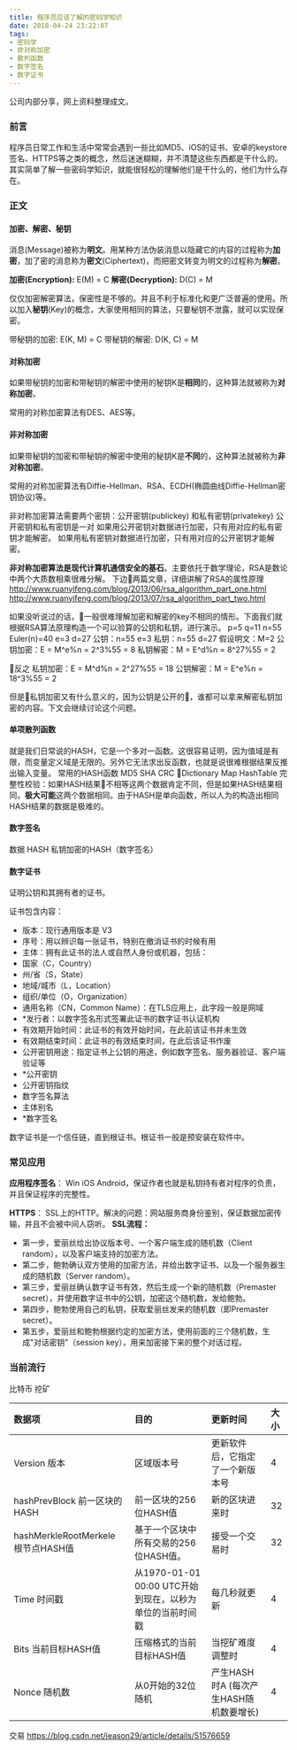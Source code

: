 ```yaml
---
title: 程序员应该了解的密码学知识
date: 2018-04-24 23:22:07
tags:
- 密码学
- 非对称加密
- 散列函数
- 数字签名
- 数字证书
---
```

公司内部分享，网上资料整理成文。
### 前言
程序员日常工作和生活中常常会遇到一些比如MD5、iOS的证书、安卓的keystore签名、HTTPS等之类的概念，然后迷迷糊糊，并不清楚这些东西都是干什么的。其实简单了解一些密码学知识，就能很轻松的理解他们是干什么的，他们为什么存在。

<!--more-->

### 正文

#### 加密、解密、秘钥
消息(Message)被称为**明文**。用某种方法伪装消息以隐藏它的内容的过程称为**加密**，加了密的消息称为**密文**(Ciphertext)，而把密文转变为明文的过程称为**解密**。

**加密(Encryption):** E(M) = C
**解密(Decryption):** D(C) = M

仅仅加密解密算法，保密性是不够的。并且不利于标准化和更广泛普遍的使用。所以加入**秘钥**(Key)的概念，大家使用相同的算法，只要秘钥不泄露，就可以实现保密。

带秘钥的加密: E(K, M) = C
带秘钥的解密: D(K, C) = M

#### 对称加密
如果带秘钥的加密和带秘钥的解密中使用的秘钥K是**相同**的，这种算法就被称为**对称加密**。

常用的对称加密算法有DES、AES等。

#### 非对称加密
如果带秘钥的加密和带秘钥的解密中使用的秘钥K是**不同**的，这种算法就被称为**非对称加密**。

常用的对称加密算法有Diffie-Hellman、RSA、ECDH(椭圆曲线Diffie-Hellman密钥协议)等。

非对称加密算法需要两个密钥：公开密钥(publickey) 和私有密钥(privatekey)
公开密钥和私有密钥是一对
如果用公开密钥对数据进行加密，只有用对应的私有密钥才能解密。
如果用私有密钥对数据进行加密，只有用对应的公开密钥才能解密。

**非对称加密算法是现代计算机通信安全的基石**。主要依托于数学理论，RSA是数论中两个大质数相乘很难分解。
下边两篇文章，详细讲解了RSA的属性原理
http://www.ruanyifeng.com/blog/2013/06/rsa_algorithm_part_one.html
http://www.ruanyifeng.com/blog/2013/07/rsa_algorithm_part_two.html

如果没听说过的话，一般很难理解加密和解密的key不相同的情形。下面我们就根据RSA算法原理构造一个可以验算的公钥和私钥，进行演示。
p=5 q=11 n=55 Euler(n)=40 e=3 d=27
公钥：n=55 e=3
私钥：n=55 d=27
假设明文：M=2
公钥加密：E = M^e%n = 2^3%55 = 8
私钥解密：M = E^d%n = 8^27%55 = 2

反之
私钥加密：E = M^d%n = 2^27%55 = 18
公钥解密：M = E^e%n = 18^3%55 = 2

但是私钥加密又有什么意义的，因为公钥是公开的，谁都可以拿来解密私钥加密的内容。下文会继续讨论这个问题。

#### 单项散列函数
就是我们日常说的HASH，它是一个多对一函数。这很容易证明，因为值域是有限，而变量定义域是无限的。另外它无法求出反函数，也就是说很难根据结果反推出输入变量。
常用的HASH函数 MD5 SHA CRC
Dictionary Map HashTable
完整性校验：如果HASH结果不相等这两个数据肯定不同，但是如果HASH结果相同，**极大可能**这两个数据相同。由于HASH是单向函数，所以人为的构造出相同HASH结果的数据是极难的。

#### 数字签名
数据 HASH 私钥加密的HASH（数字签名）


#### 数字证书
证明公钥和其拥有者的证书。

证书包含内容：
- 版本：现行通用版本是 V3
- 序号：用以辨识每一张证书，特别在撤消证书的时候有用
- 主体：拥有此证书的法人或自然人身份或机器，包括：
- 国家（C，Country）
- 州/省（S，State）
- 地域/城市（L，Location）
- 组织/单位（O，Organization）
- 通用名称（CN，Common Name）：在TLS应用上，此字段一般是网域
- *发行者：以数字签名形式签署此证书的数字证书认证机构
- 有效期开始时间：此证书的有效开始时间，在此前该证书并未生效
- 有效期结束时间：此证书的有效结束时间，在此后该证书作废
- 公开密钥用途：指定证书上公钥的用途，例如数字签名、服务器验证、客户端验证等
- *公开密钥
- 公开密钥指纹
- 数字签名算法
- 主体别名
- *数字签名

数字证书是一个信任链，直到根证书。根证书一般是预安装在软件中。


### 常见应用
**应用程序签名**： Win iOS Android，保证作者也就是私钥持有者对程序的负责，并且保证程序的完整性。

**HTTPS**： SSL上的HTTP。解决的问题：网站服务商身份鉴别，保证数据加密传输，并且不会被中间人窃听。
**SSL流程：**
- 第一步，爱丽丝给出协议版本号、一个客户端生成的随机数（Client random），以及客户端支持的加密方法。
- 第二步，鲍勃确认双方使用的加密方法，并给出数字证书、以及一个服务器生成的随机数（Server random）。
- 第三步，爱丽丝确认数字证书有效，然后生成一个新的随机数（Premaster secret），并使用数字证书中的公钥，加密这个随机数，发给鲍勃。
- 第四步，鲍勃使用自己的私钥，获取爱丽丝发来的随机数（即Premaster secret）。
- 第五步，爱丽丝和鲍勃根据约定的加密方法，使用前面的三个随机数，生成"对话密钥"（session key），用来加密接下来的整个对话过程。

### 当前流行
比特币 挖矿

|数据项|目的|更新时间|大小|
|:-|:-|:-|:-|
|Version 版本|区域版本号|更新软件后，它指定了一个新版本号|4|
|hashPrevBlock 前一区块的HASH|前一区块的256位HASH值|新的区块进来时|32|
|hashMerkleRootMerkele 根节点HASH值|基于一个区块中所有交易的256位HASH值。|接受一个交易时|32|
|Time 时间戳|从1970-01-01 00:00 UTC开始到现在，以秒为单位的当前时间戳|每几秒就更新|4|
|Bits 当前目标HASH值|压缩格式的当前目标HASH值|当挖矿难度调整时|4|
|Nonce 随机数|从0开始的32位随机|产生HASH时A (每次产生HASH随机数要增长)|4|

交易
https://blog.csdn.net/jeason29/article/details/51576659